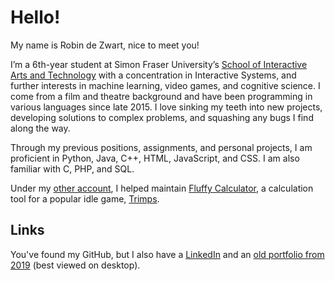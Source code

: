 # Hello!

My name is Robin de Zwart, nice to meet you!

I’m a 6th-year student at Simon Fraser University’s [School of Interactive Arts and Technology](https://www.sfu.ca/siat.html) with a concentration in Interactive Systems, and further interests in machine learning, video games, and cognitive science. I come from a film and theatre background and have been programming in various languages since late 2015. I love sinking my teeth into new projects, developing solutions to complex problems, and squashing any bugs I find along the way.

Through my previous positions, assignments, and personal projects, I am proficient in Python, Java, C++, HTML, JavaScript, and CSS. I am also familiar with C, PHP, and SQL.

Under my [other account](https://github.com/moukimyr), I helped maintain [Fluffy Calculator](https://github.com/fluffyCalculator/fluffycalculator.github.io), a calculation tool for a popular idle game, [Trimps](https://trimps.github.io/).

## Links

You've found my GitHub, but I also have a [LinkedIn](https://www.linkedin.com/in/rdezwart/) and an [old portfolio from 2019](https://robindezwart.com/) (best viewed on desktop).
